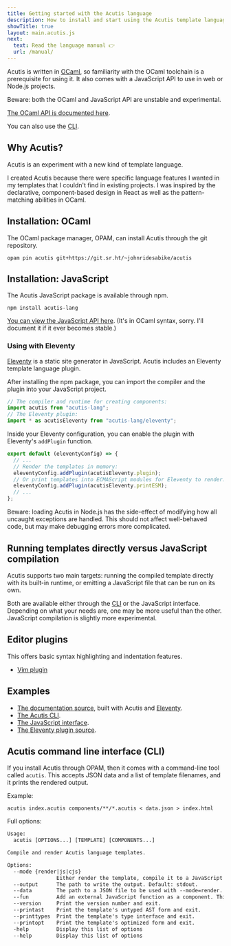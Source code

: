 ```yaml
---
title: Getting started with the Acutis language
description: How to install and start using the Acutis template language.
showTitle: true
layout: main.acutis.js
next:
  text: Read the language manual 👉
  url: /manual/
---
```


Acutis is written in [OCaml], so familiarity with the OCaml toolchain is a
prerequisite for using it. It also comes with a JavaScript API to use in web or
Node.js projects.

[ocaml]: https://ocaml.org/

Beware: both the OCaml and JavaScript API are unstable and experimental.

[The OCaml API is documented here](/api/acutis/Acutis/).

You can also use the [CLI].

[cli]: #acutis-command-line-interface-(cli)

## Why Acutis?

Acutis is an experiment with a new kind of template language.

I created Acutis because there were specific language features I wanted in my
templates that I couldn't find in existing projects. I was inspired by the
declarative, component-based design in React as well as the pattern-matching
abilities in OCaml.

## Installation: OCaml

The OCaml package manager, OPAM, can install Acutis through the git repository.

```shell
opam pin acutis git+https://git.sr.ht/~johnridesabike/acutis
```

## Installation: JavaScript

The Acutis JavaScript package is available through npm.

```shell
npm install acutis-lang
```

[You can view the JavaScript API here][3]. (It's in OCaml syntax, sorry. I'll
document it if it ever becomes stable.)

### Using with Eleventy

[Eleventy] is a static site generator in JavaScript. Acutis includes an Eleventy
template language plugin.

After installing the npm package, you can import the compiler and the plugin
into your JavaScript project.

```javascript
// The compiler and runtime for creating components:
import acutis from "acutis-lang";
// The Eleventy plugin:
import * as acutisEleventy from "acutis-lang/eleventy";
```

Inside your Eleventy configuration, you can enable the plugin with Eleventy's
`addPlugin` function.

```javascript
export default (eleventyConfig) => {
  // ...
  // Render the templates in memory:
  eleventyConfig.addPlugin(acutisEleventy.plugin);
  // Or print templates into ECMAScript modules for Eleventy to render:
  eleventyConfig.addPlugin(acutisEleventy.printESM);
  // ...
};
```

Beware: loading Acutis in Node.js has the side-effect of modifying how all
uncaught exceptions are handled. This should not affect well-behaved code, but
may make debugging errors more complicated.

## Running templates directly versus JavaScript compilation

Acutis supports two main targets: running the compiled template directly with
its built-in runtime, or emitting a JavaScript file that can be run on its own.

Both are available either through the [CLI] or the JavaScript interface.
Depending on what your needs are, one may be more useful than the other.
JavaScript compilation is slightly more experimental.

## Editor plugins

This offers basic syntax highlighting and indentation features.

- [Vim plugin](https://git.sr.ht/~johnridesabike/vim-acutis)

## Examples

- [The documentation source][1], built with Acutis and [Eleventy].
- [The Acutis CLI][2].
- [The JavaScript interface][3].
- [The Eleventy plugin source][4].

[1]: https://git.sr.ht/~johnridesabike/acutis/tree/master/item/docs
[2]: https://git.sr.ht/~johnridesabike/acutis/tree/master/item/acutis_cli.ml
[3]: https://git.sr.ht/~johnridesabike/acutis/tree/master/item/acutis_js.ml
[4]: https://git.sr.ht/~johnridesabike/acutis/tree/master/item/eleventy.js
[eleventy]: https://www.11ty.dev/

## Acutis command line interface (CLI)

If you install Acutis through OPAM, then it comes with a command-line tool
called `acutis`. This accepts JSON data and a list of template filenames, and it
prints the rendered output.

Example:

```shell
acutis index.acutis components/**/*.acutis < data.json > index.html
```

Full options:

```txt
Usage:
  acutis [OPTIONS...] [TEMPLATE] [COMPONENTS...]

Compile and render Acutis language templates.

Options:
  --mode {render|js|cjs}
                Either render the template, compile it to a JavaScript module, or compile it to a CommonJS module. Default: render.
  --output      The path to write the output. Default: stdout.
  --data        The path to a JSON file to be used with --mode=render. Default: stdin.
  --fun         Add an external JavaScript function as a component. This takes three arguments: file path, function name, and type interface.
  --version     Print the version number and exit.
  --printast    Print the template's untyped AST form and exit.
  --printtypes  Print the template's type interface and exit.
  --printopt    Print the template's optimized form and exit.
  -help         Display this list of options
  --help        Display this list of options
```
